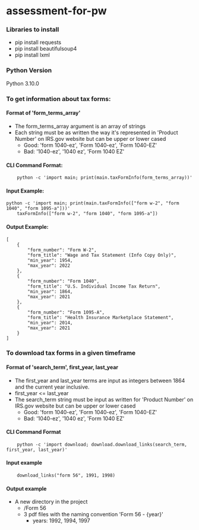 # assessment-for-pw

### Libraries to install
- pip install requests 
- pip install beautifulsoup4
- pip install lxml

### Python Version
Python 3.10.0 

### To get information about tax forms:

#### Format of 'form_terms_array'
- The form_terms_array argument is an array of strings
- Each string must be as written the way it's represented in 'Product Number' on IRS.gov website but can be upper or lower cased
    - Good: 'form 1040-ez', 'Form 1040-ez', 'Form 1040-EZ'
    - Bad: '1040-ez', '1040 ez', 'Form 1040 EZ'

#### CLI Command Format:
``` 
    python -c 'import main; print(main.taxFormInfo(form_terms_array))'
```
#### Input Example:
```
python -c 'import main; print(main.taxFormInfo(["form w-2", "form 1040", "form 1095-a"]))'
    taxFormInfo(["form w-2", "form 1040", "form 1095-a"])
```

#### Output Example:
```
[
    {
        "form_number": "Form W-2",
        "form_title": "Wage and Tax Statement (Info Copy Only)",
        "min_year": 1954,
        "max_year": 2022
    },
    {
        "form_number": "Form 1040",
        "form_title": "U.S. Individual Income Tax Return",
        "min_year": 1864,
        "max_year": 2021
    },
    {
        "form_number": "Form 1095-A",
        "form_title": "Health Insurance Marketplace Statement",
        "min_year": 2014,
        "max_year": 2021
    }
]
```

### To download tax forms in a given timeframe

#### Format of 'search_term', first_year, last_year
- The first_year and last_year terms are input as integers between 1864 and the current year inclusive.
- first_year <= last_year
- The search_term string must be input as written for 'Product Number' on IRS.gov website but can be upper or lower cased
    - Good: 'form 1040-ez', 'Form 1040-ez', 'Form 1040-EZ'
    - Bad: '1040-ez', '1040 ez', 'Form 1040 EZ'

#### CLI Command Format
```
    python -c 'import download; download.download_links(search_term, first_year, last_year)'
```

#### Input example
```
    download_links("form 56", 1991, 1998)
```

#### Output example
- A new directory in the project
    - /Form 56
    - 3 pdf files with the naming convention 'Form 56 - {year}'
        - years: 1992, 1994, 1997
